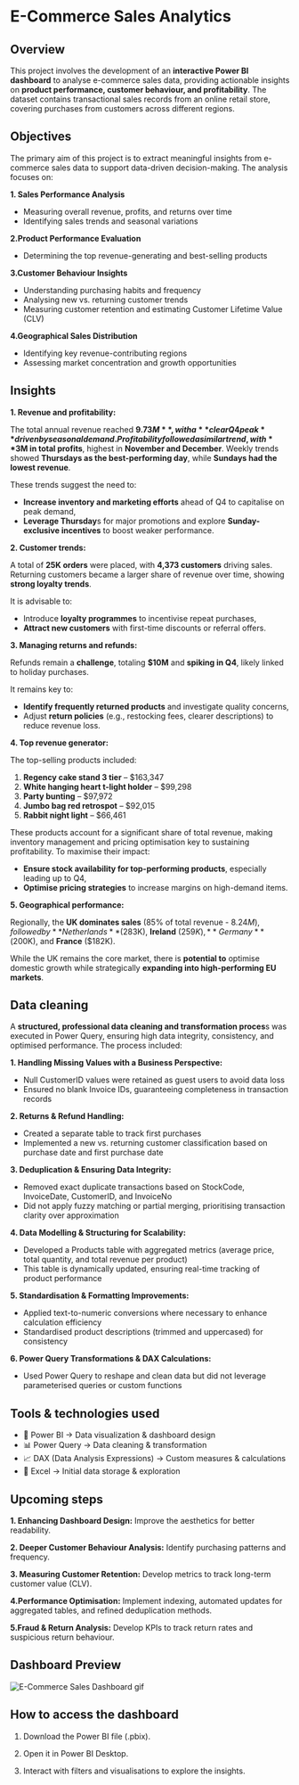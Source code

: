 # E-Commerce Sales Analytics

## Overview

This project involves the development of an **interactive Power BI dashboard** to analyse e-commerce sales data, providing actionable insights on **product performance, customer behaviour, and profitability**. The dataset contains transactional sales records from an online retail store, covering purchases from customers across different regions.

## Objectives

The primary aim of this project is to extract meaningful insights from e-commerce sales data to support data-driven decision-making. The analysis focuses on:

**1. Sales Performance Analysis**

- Measuring overall revenue, profits, and returns over time
- Identifying sales trends and seasonal variations
  
**2.Product Performance Evaluation**

- Determining the top revenue-generating and best-selling products
  
**3.Customer Behaviour Insights**

- Understanding purchasing habits and frequency
- Analysing new vs. returning customer trends
- Measuring customer retention and estimating Customer Lifetime Value (CLV)

**4.Geographical Sales Distribution**

- Identifying key revenue-contributing regions
- Assessing market concentration and growth opportunities


## Insights

**1. Revenue and profitability:**

  The total annual revenue reached **$9.73M**, with a **clear Q4 peak** driven by seasonal demand.   Profitability followed a similar trend, with **$3M in total profits**, highest in **November and December**. Weekly trends showed **Thursdays as the best-performing day**, while **Sundays had the lowest revenue**.

These trends suggest the need to:
- **Increase inventory and marketing efforts** ahead of Q4 to capitalise on peak demand,
- **Leverage Thursday**s for major promotions and explore **Sunday-exclusive incentives** to boost weaker performance.

**2. Customer trends:**

  A total of **25K orders** were placed, with **4,373 customers** driving sales. Returning customers became a larger share of revenue over time, showing **strong loyalty trends**.

It is advisable to: 
- Introduce **loyalty programmes** to incentivise repeat purchases,
- **Attract new customers** with first-time discounts or referral offers.

**3. Managing returns and refunds:**

Refunds remain a **challenge**, totaling **$10M** and **spiking in Q4**, likely linked to holiday purchases.

It remains key to:
- **Identify frequently returned products** and investigate quality concerns,
- Adjust **return policies** (e.g., restocking fees, clearer descriptions) to reduce revenue loss.

**4. Top revenue generator:** 

The top-selling products included:

1. **Regency cake stand 3 tier** – $163,347
2. **White hanging heart t-light holder** – $99,298
3. **Party bunting** – $97,972
4. **Jumbo bag red retrospot** – $92,015
5. **Rabbit night light** – $66,461

These products account for a significant share of total revenue, making inventory management and pricing optimisation key to sustaining profitability. To maximise their impact:

- **Ensure stock availability for top-performing products**, especially leading up to Q4,
- **Optimise pricing strategies** to increase margins on high-demand items.

**5. Geographical performance:**

Regionally, the **UK dominates sales** (85% of total revenue - $8.24M), followed by **Netherlands** ($283K), **Ireland** ($259K), **Germany** ($200K), and **France** ($182K).

While the UK remains the core market, there is **potential to** optimise domestic growth while strategically **expanding into high-performing EU markets**.




## Data cleaning

A **structured, professional data cleaning and transformation proces**s was executed in Power Query, ensuring high data integrity, consistency, and optimised performance. The process included:

**1. Handling Missing Values with a Business Perspective:**

- Null CustomerID values were retained as guest users to avoid data loss
- Ensured no blank Invoice IDs, guaranteeing completeness in transaction records

**2. Returns & Refund Handling:**

- Created a separate table to track first purchases
- Implemented a new vs. returning customer classification based on purchase date and first purchase date

**3. Deduplication & Ensuring Data Integrity:**

- Removed exact duplicate transactions based on StockCode, InvoiceDate, CustomerID, and InvoiceNo
- Did not apply fuzzy matching or partial merging, prioritising transaction clarity over approximation

**4. Data Modelling & Structuring for Scalability:**

- Developed a Products table with aggregated metrics (average price, total quantity, and total revenue per product)
- This table is dynamically updated, ensuring real-time tracking of product performance

**5. Standardisation & Formatting Improvements:**

- Applied text-to-numeric conversions where necessary to enhance calculation efficiency
- Standardised product descriptions (trimmed and uppercased) for consistency

**6. Power Query Transformations & DAX Calculations:**

- Used Power Query to reshape and clean data but did not leverage parameterised queries or custom functions


## Tools & technologies used

- 🔵 Power BI → Data visualization & dashboard design
- 📊 Power Query → Data cleaning & transformation
- 📈 DAX (Data Analysis Expressions) → Custom measures & calculations
- 📁 Excel → Initial data storage & exploration


## Upcoming steps
**1. Enhancing Dashboard Design:** Improve the aesthetics for better readability.

**2. Deeper Customer Behaviour Analysis:** Identify purchasing patterns and frequency.

**3. Measuring Customer Retention:** Develop metrics to track long-term customer value (CLV).

**4.Performance Optimisation:** Implement indexing, automated updates for aggregated tables, and refined deduplication methods.

**5.Fraud & Return Analysis:** Develop KPIs to track return rates and suspicious return behaviour.


## Dashboard Preview
![E-Commerce Sales Dashboard gif](https://github.com/user-attachments/assets/461a5f36-85d3-4976-b95b-ddeb84d2fd70)


## How to access the dashboard
1. Download the Power BI file (.pbix).

2. Open it in Power BI Desktop.

3. Interact with filters and visualisations to explore the insights.

